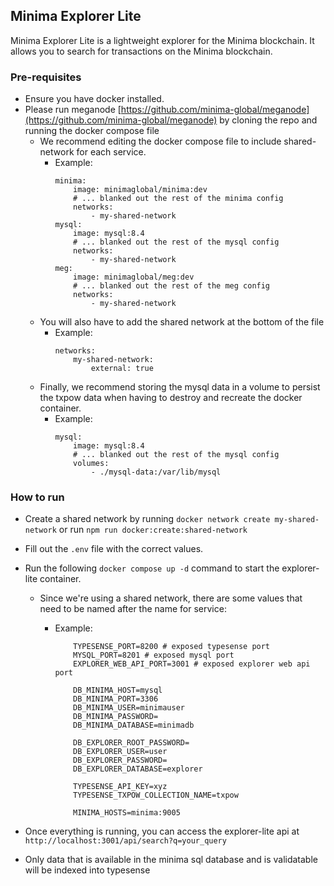 ## Minima Explorer Lite

Minima Explorer Lite is a lightweight explorer for the Minima blockchain. It allows you to search for transactions on the Minima blockchain.

### Pre-requisites

- Ensure you have docker installed.
- Please run meganode [https://github.com/minima-global/meganode](https://github.com/minima-global/meganode) by cloning the repo and running the docker compose file
  - We recommend editing the docker compose file to include shared-network for each service.
    - Example:
      ```
      minima:
          image: minimaglobal/minima:dev
          # ... blanked out the rest of the minima config
          networks:
              - my-shared-network
      mysql:
          image: mysql:8.4
          # ... blanked out the rest of the mysql config
          networks:
              - my-shared-network
      meg:
          image: minimaglobal/meg:dev
          # ... blanked out the rest of the meg config
          networks:
              - my-shared-network
      ```
  - You will also have to add the shared network at the bottom of the file
    - Example:
      ```
      networks:
          my-shared-network:
              external: true
      ```
  - Finally, we recommend storing the mysql data in a volume to persist the txpow data when having to destroy and recreate the docker container.
    - Example:
      ```
      mysql:
          image: mysql:8.4
          # ... blanked out the rest of the mysql config
          volumes:
              - ./mysql-data:/var/lib/mysql
      ```

### How to run

- Create a shared network by running `docker network create my-shared-network` or run `npm run docker:create:shared-network`
- Fill out the `.env` file with the correct values.
- Run the following `docker compose up -d` command to start the explorer-lite container.

  - Since we're using a shared network, there are some values that need to be named after the name for service:

    - Example:

      ```
          TYPESENSE_PORT=8200 # exposed typesense port
          MYSQL_PORT=8201 # exposed mysql port
          EXPLORER_WEB_API_PORT=3001 # exposed explorer web api port

          DB_MINIMA_HOST=mysql
          DB_MINIMA_PORT=3306
          DB_MINIMA_USER=minimauser
          DB_MINIMA_PASSWORD=
          DB_MINIMA_DATABASE=minimadb

          DB_EXPLORER_ROOT_PASSWORD=
          DB_EXPLORER_USER=user
          DB_EXPLORER_PASSWORD=
          DB_EXPLORER_DATABASE=explorer

          TYPESENSE_API_KEY=xyz
          TYPESENSE_TXPOW_COLLECTION_NAME=txpow

          MINIMA_HOSTS=minima:9005
      ```

- Once everything is running, you can access the explorer-lite api at `http://localhost:3001/api/search?q=your_query`
- Only data that is available in the minima sql database and is validatable will be indexed into typesense
